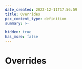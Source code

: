 ```yaml
---
date_created: 2022-12-11T17:56:59
title: Overrides
pcx_content_type: definition
summary: >-

hidden: true
has_more: false
---
```


# Overrides
